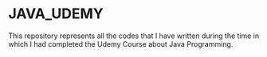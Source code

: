 # JAVA_UDEMY

This repository represents all the codes that I have written during the time in which I had completed the Udemy Course about Java Programming.
